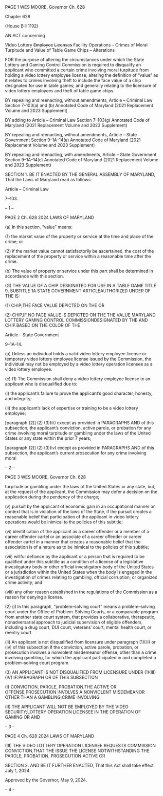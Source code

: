 PAGE 1
WES MOORE, Governor Ch. 628

Chapter 628

(House Bill 1192)

AN ACT concerning

Video Lottery ~~Employee~~ ~~Licenses~~ Facility Operations – Crimes of Moral
Turpitude and Value of Table Game Chips – Alterations

FOR the purpose of altering the circumstances under which the State Lottery and Gaming
Control Commission is required to disqualify an applicant who committed a certain
crime involving moral turpitude from holding a video lottery employee license;
altering the definition of “value” as it relates to crimes involving theft to include the
face value of a chip designated for use in table games; and generally relating to the
licensure of video lottery employees and theft of table game chips.

BY repealing and reenacting, without amendments,
Article – Criminal Law
Section 7–103(a) and (b)
Annotated Code of Maryland
(2021 Replacement Volume and 2023 Supplement)

BY adding to
Article – Criminal Law
Section 7–103(g)
Annotated Code of Maryland
(2021 Replacement Volume and 2023 Supplement)

BY repealing and reenacting, without amendments,
Article – State Government
Section 9–1A–14(a)
Annotated Code of Maryland
(2021 Replacement Volume and 2023 Supplement)

BY repealing and reenacting, with amendments,
Article – State Government
Section 9–1A–14(c)
Annotated Code of Maryland
(2021 Replacement Volume and 2023 Supplement)

SECTION 1. BE IT ENACTED BY THE GENERAL ASSEMBLY OF MARYLAND,
That the Laws of Maryland read as follows:

Article – Criminal Law

7–103.

– 1 –

PAGE 2
Ch. 628 2024 LAWS OF MARYLAND

(a) In this section, “value” means:

(1) the market value of the property or service at the time and place of the
crime; or

(2) if the market value cannot satisfactorily be ascertained, the cost of the
replacement of the property or service within a reasonable time after the crime.

(b) The value of property or service under this part shall be determined in
accordance with this section.

(G) THE VALUE OF A CHIP DESIGNATED FOR USE IN A TABLE GAME
TITLE 9, SUBTITLE 1A STATE GOVERNMENT ARTICLEAUTHORIZED UNDER OF THE
IS:

(1) CHIP;THE FACE VALUE DEPICTED ON THE OR

(2) CHIP,IF NO FACE VALUE IS DEPICTED ON THE THE VALUE
MARYLAND LOTTERY GAMING CONTROL COMMISSIONDESIGNATED BY THE AND
CHIP.BASED ON THE COLOR OF THE

Article – State Government

9–1A–14.

(a) Unless an individual holds a valid video lottery employee license or temporary
video lottery employee license issued by the Commission, the individual may not be
employed by a video lottery operation licensee as a video lottery employee.

(c) (1) The Commission shall deny a video lottery employee license to an
applicant who is disqualified due to:

(i) the applicant’s failure to prove the applicant’s good character,
honesty, and integrity;

(ii) the applicant’s lack of expertise or training to be a video lottery
employee;

[paragraph (2)] (2) (3)(iii) except as provided in PARAGRAPHS AND
of this subsection, the applicant’s conviction, active parole, or probation for any crime
involving moral turpitude or gambling under the laws of the United States or any state
within the prior 7 years;

[paragraph (2)] (2) (3)(iv) except as provided in PARAGRAPHS AND
of this subsection, the applicant’s current prosecution for any crime involving moral

– 2 –

PAGE 3
WES MOORE, Governor Ch. 628

turpitude or gambling under the laws of the United States or any state, but, at the request
of the applicant, the Commission may defer a decision on the application during the
pendency of the charge;

(v) pursuit by the applicant of economic gain in an occupational
manner or context that is in violation of the laws of the State, if the pursuit creates a
reasonable belief that participation of the applicant in video lottery operations would be
inimical to the policies of this subtitle;

(vi) identification of the applicant as a career offender or a member
of a career offender cartel or an associate of a career offender or career offender cartel in a
manner that creates a reasonable belief that the association is of a nature as to be inimical
to the policies of this subtitle;

(vii) willful defiance by the applicant or a person that is required to
be qualified under this subtitle as a condition of a license of a legislative investigatory body
or other official investigatory body of the United States or a jurisdiction within the United
States when the body is engaged in the investigation of crimes relating to gambling, official
corruption, or organized crime activity; and

(viii) any other reason established in the regulations of the
Commission as a reason for denying a license.

(2) (i) In this paragraph, “problem–solving court” means a
problem–solving court under the Office of Problem–Solving Courts, or a comparable
program from another state court system, that provides a collaborative, therapeutic,
nonadversarial approach to judicial supervision of eligible offenders, including a drug court,
DUI court, veterans’ court, mental health court, or reentry court.

(ii) An applicant is not disqualified from licensure under paragraph
(1)(iii) or (iv) of this subsection if the conviction, active parole, probation, or prosecution
involves a nonviolent misdemeanor offense, other than a crime involving gambling, for
which the applicant participated in and completed a problem–solving court program.

(3) AN APPLICANT IS NOT DISQUALIFIED FROM LICENSURE UNDER
(1)(III) (IV) IF:PARAGRAPH OR OF THIS SUBSECTION

(I) CONVICTION, PAROLE, PROBATION,THE ACTIVE OR
OFFENSE,PROSECUTION INVOLVES A NONVIOLENT MISDEMEANOR OTHER THAN A
GAMBLING;CRIME INVOLVING

(II) THE APPLICANT WILL NOT BE EMPLOYED BY THE VIDEO
SECURITY;LOTTERY OPERATION LICENSEE IN THE OPERATION OF GAMING OR AND

– 3 –

PAGE 4
Ch. 628 2024 LAWS OF MARYLAND

(III) THE VIDEO LOTTERY OPERATION LICENSEE REQUESTS
COMMISSION CONVICTION,THAT THE ISSUE THE LICENSE NOTWITHSTANDING THE
PAROLE, PROBATION, PROSECUTION.ACTIVE OR

SECTION 2. AND BE IT FURTHER ENACTED, That this Act shall take effect July
1, 2024.

Approved by the Governor, May 9, 2024.

– 4 –